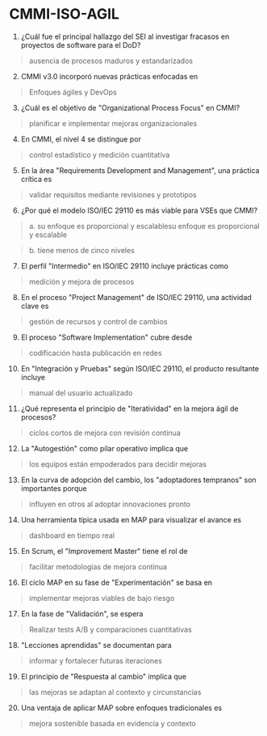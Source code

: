 # CMMI-ISO-AGIL

1. ¿Cuál fue el principal hallazgo del SEI al investigar fracasos en proyectos de software para el DoD?

> ausencia de procesos maduros y estandarizados

2. CMMI v3.0 incorporó nuevas prácticas enfocadas en

> Enfoques ágiles y DevOps

3. ¿Cuál es el objetivo de "Organizational Process Focus" en CMMI?

> planificar e implementar mejoras organizacionales

4. En CMMI, el nivel 4 se distingue por

> control estadístico y medición cuantitativa

5. En la área "Requirements Development and Management", una práctica crítica es

> validar requisitos mediante revisiones y prototipos

6. ¿Por qué el modelo ISO/IEC 29110 es más viable para VSEs que CMMI?

> a. su enfoque es proporcional y escalablesu enfoque es proporcional y escalable

> b. tiene menos de cinco niveles

7. El perfil "Intermedio" en ISO/IEC 29110 incluye prácticas como

> medición y mejora de procesos

8. En el proceso "Project Management" de ISO/IEC 29110, una actividad clave es

> gestión de recursos y control de cambios

9. El proceso "Software Implementation" cubre desde

> codificación hasta publicación en redes


10. En "Integración y Pruebas" según ISO/IEC 29110, el producto resultante incluye

> manual del usuario actualizado

11. ¿Qué representa el principio de "Iteratividad" en la mejora ágil de procesos?

> ciclos cortos de mejora con revisión continua

12. La "Autogestión" como pilar operativo implica que

> los equipos están empoderados para decidir mejoras

13. En la curva de adopción del cambio, los "adoptadores tempranos" son importantes porque

> influyen en otros al adoptar innovaciones pronto

14. Una herramienta típica usada en MAP para visualizar el avance es

> dashboard en tiempo real
15. En Scrum, el "Improvement Master" tiene el rol de

> facilitar metodologías de mejora continua

16. El ciclo MAP en su fase de "Experimentación" se basa en

> implementar mejoras viables de bajo riesgo

17. En la fase de "Validación", se espera

> Realizar tests A/B y comparaciones cuantitativas

18. "Lecciones aprendidas" se documentan para

> informar y fortalecer futuras iteraciones

19.  El principio de "Respuesta al cambio" implica que

> las mejoras se adaptan al contexto y circunstancias

20. Una ventaja de aplicar MAP sobre enfoques tradicionales es

> mejora sostenible basada en evidencia y contexto